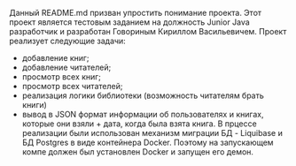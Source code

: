 Данный README.md призван упростить понимание проекта. Этот проект является тестовым заданием на должность Junior Java разработчик и разработан Говориным Кириллом Васильевичем.
Проект реализует следующие задачи:
- добавление книг;
- добавление читателей;
- просмотр всех книг;
- просмотр всех читателей;
- реализация логики библиотеки (возможность читателям брать книги)
- вывод в JSON формат информации об пользователях и книгах, которые они взяли + дата, когда была взята книга.
В прцессе реализации были использован механизм миграции БД - Liquibase и БД Postgres в виде контейнера Docker. Поэтому на запускающем компе должен был установлен Docker и запущен его демон.  
